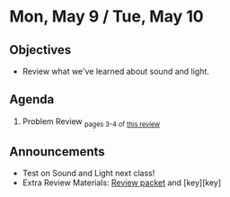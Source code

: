 Mon, May 9 / Tue, May 10
=================== 
   
    
Objectives    
------------    
- Review what we've learned about sound and light.
  
Agenda      
---------      
1. Problem Review <sub>pages 3-4 of [this review][rev]</sub>

  
Announcements   
-------------    
- Test on Sound and Light next class!
- Extra Review Materials: [Review packet][rev] and [key][key] 

[rev]: https://avon.schoology.com/course/5138386979/materials/gp/5925902137
<!--stackedit_data:
eyJoaXN0b3J5IjpbLTYzNTMxNzk1NiwxNTUyMjQxNDg5LDQxMj
Q4MzQ3NCwtMTk5MDQ3NTc5MCwxOTM1NDIyNzcsLTQ3Nzg1Mjc4
NCwtOTQ1NDg2MzgxLDExMTc0OTYwNjQsODY1NTY0OTA2LC0xND
A1NzcxOTUyLC0zMTk4ODQ3NDgsMTUzMzIxMjg4NCwtMjA3OTkw
MTc1MSw4MDc3ODQzODgsNDI4NzMzMTU5LDE3NDgwMDM0MzcsLT
E4OTUyNDMxNDIsMTI5MTkxNTA0MiwxODgxNTMyNTQ0LDg3OTgw
NjQzN119
-->